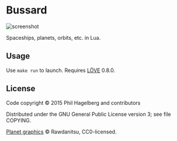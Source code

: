 # Bussard

<img src="http://p.hagelb.org/bussard.png" alt="screenshot" />

Spaceships, planets, orbits, etc. in Lua.

## Usage

Use `make run` to launch. Requires [LÖVE](http://love2d.org) 0.8.0.

## License

Code copyright © 2015 Phil Hagelberg and contributors

Distributed under the GNU General Public License version 3; see file COPYING.

[Planet graphics](http://opengameart.org/content/planets-and-stars-set-high-res) © Rawdanitsu, CC0-licensed.
